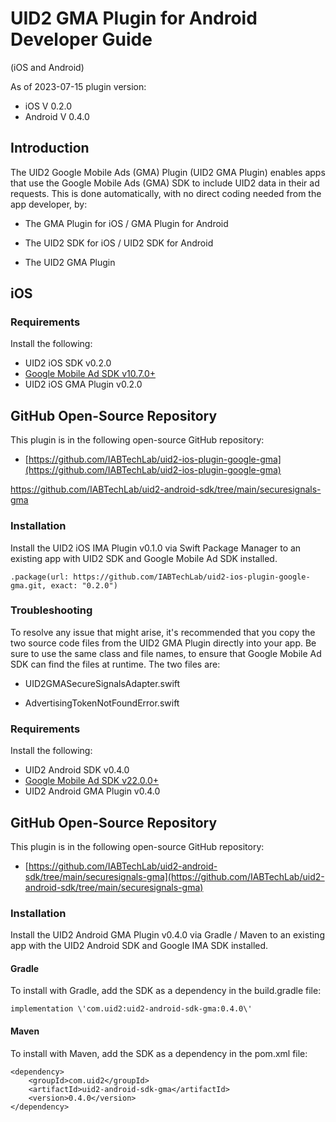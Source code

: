 # UID2 GMA Plugin for Android Developer Guide

 (iOS and Android)
<!-- Sunny comment on https://github.com/IABTechLab/uid2docs/pull/231: "Developer Guide for UID2 Google Mobile Ads (GMA) Plugin (For iOS and Android) / and same for ima (Interactive Media Ads) page."  -->
<!-- Also from Sunny: Where is this page linked from? Should we have a mobile app integration guide page on these mobile sdk/GMA page? Or should we start small and just add on
https://unifiedid.com/docs/overviews/overview-publishers / Under resources section to say for mobile app integration, check the mobile sdk/gma guide? -->
<!-- Also: Refer to it as The UID2 Google Mobile Ads (GMA) Plugin once here and leave all other mentioning to The UID2 GMA Plugin just to make it clear -->









As of 2023-07-15 plugin version:
* iOS V 0.2.0
* Android V 0.4.0

## Introduction

<!-- The UID2 GMA Plugin is pre-release software and should be used as such. REMOVING PER COMMENT FROM SUNNY IN IOS/ANDROID PR https://github.com/IABTechLab/uid2docs/pull/231 -->

The  UID2 Google Mobile Ads (GMA) Plugin (UID2 GMA Plugin) enables apps that use the Google Mobile Ads (GMA) SDK to include UID2 data in their ad requests. This is done automatically, with no direct coding needed from the app developer, by:

-   The GMA Plugin for iOS / GMA Plugin for Android <!-- this was an edit from Sunny on https://github.com/IABTechLab/uid2docs/pull/231. But the doc is not split yet so I included both here -->

-   The UID2 SDK for iOS / UID2 SDK for Android <!-- this was an edit from Sunny on https://github.com/IABTechLab/uid2docs/pull/231. But the doc is not split yet so I included both here -->

-   The UID2 GMA Plugin

## iOS 

<!-- Refer to the following sections for iOS:

-   Requirements

-   Installation // REMOVING THESE LINES PER COMMENT FROM SUNNY IN IOS/ANDROID PR https://github.com/IABTechLab/uid2docs/pull/231 "don't think we need line 23-27 - it's redundant (same for IMA)"-->

### Requirements 

Install the following:

-   UID2 iOS SDK v0.2.0
-   [Google Mobile Ad SDK v10.7.0+](https://developers.google.com/admob/ios/rel-notes)
-   UID2 iOS GMA Plugin v0.2.0

## GitHub Open-Source Repository

This plugin is in the following open-source GitHub repository:

- [https://github.com/IABTechLab/uid2-ios-plugin-google-gma](https://github.com/IABTechLab/uid2-ios-plugin-google-gma)

https://github.com/IABTechLab/uid2-android-sdk/tree/main/securesignals-gma

### Installation

Install the UID2 iOS IMA Plugin v0.1.0 via Swift Package Manager to an
existing app with UID2 SDK and Google Mobile Ad SDK installed.

```
.package(url: https://github.com/IABTechLab/uid2-ios-plugin-google-gma.git, exact: "0.2.0")
```

### Troubleshooting 

To resolve any issue that might arise, it's recommended that you copy the two source code files from the UID2 GMA Plugin directly into your app. Be sure to use the same class and file names, to ensure that Google Mobile Ad SDK can find the files at runtime. The two files are:

-   UID2GMASecureSignalsAdapter.swift

-   AdvertisingTokenNotFoundError.swift

<!-- ## Android 

Refer to the following sections for Android:

-   Requirements

-   Installation

-   Troubleshooting // REMOVING THESE LINES PER COMMENT FROM SUNNY IN IOS/ANDROID PR https://github.com/IABTechLab/uid2docs/pull/231 -->

### Requirements

Install the following:

-   UID2 Android SDK v0.4.0
-   [Google Mobile Ad SDK v22.0.0+](https://developers.google.com/admob/android/sdk)
-   UID2 Android GMA Plugin v0.4.0

## GitHub Open-Source Repository <!-- (for Android doc only) -->

This plugin is in the following open-source GitHub repository:

- [https://github.com/IABTechLab/uid2-android-sdk/tree/main/securesignals-gma](https://github.com/IABTechLab/uid2-android-sdk/tree/main/securesignals-gma)

### Installation 

Install the UID2 Android GMA Plugin v0.4.0 via Gradle / Maven to an
existing app with the UID2 Android SDK and Google IMA SDK installed.

#### Gradle 

To install with Gradle, add the SDK as a dependency in the build.gradle
file:

```
implementation \'com.uid2:uid2-android-sdk-gma:0.4.0\'
```

#### Maven 

To install with Maven, add the SDK as a dependency in the pom.xml file:

```
<dependency>
    <groupId>com.uid2</groupId>
    <artifactId>uid2-android-sdk-gma</artifactId>
    <version>0.4.0</version>
</dependency>
```